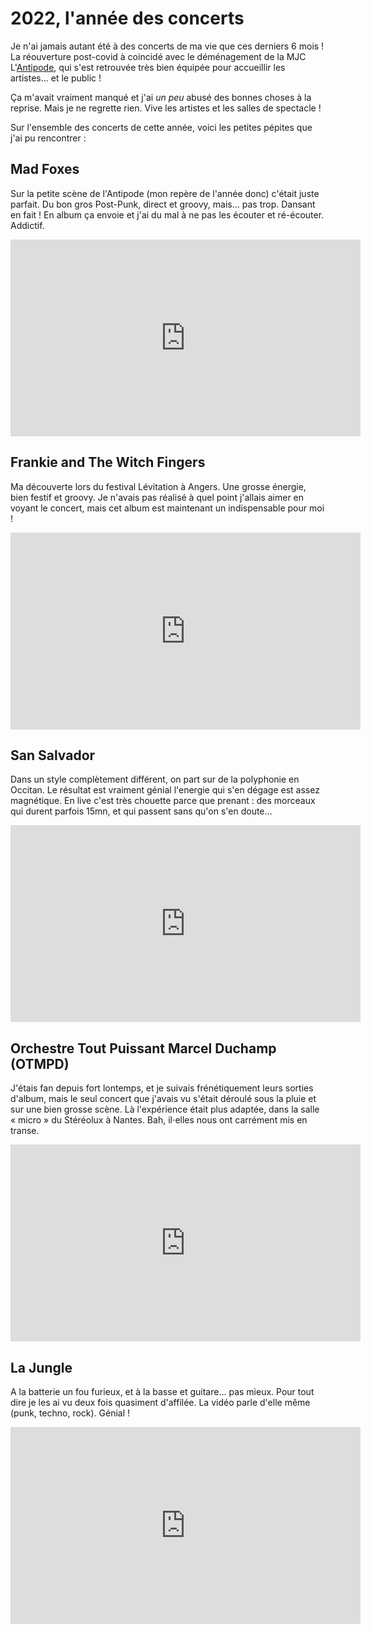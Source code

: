 # 2022, l'année des concerts

Je n'ai jamais autant été à des concerts de ma vie que ces derniers 6 mois ! La réouverture post-covid à coincidé avec le déménagement de la MJC L'[Antipode](https://antipode-rennes.fr/), qui s'est retrouvée très bien équipée pour accueillir les artistes… et le public !

Ça m'avait vraiment manqué et j'ai *un peu* abusé des bonnes choses à la reprise. Mais je ne regrette rien. Vive les artistes et les salles de spectacle !

Sur l'ensemble des concerts de cette année, voici les petites pépites que j'ai pu rencontrer :

## Mad Foxes

Sur la petite scène de l'Antipode (mon repère de l'année donc) c'était juste parfait. Du bon gros Post-Punk, direct et groovy, mais… pas trop. Dansant en fait ! En album ça envoie et j'ai du mal à ne pas les écouter et ré-écouter. Addictif.

<iframe width="560" height="315" src="https://www.youtube.com/embed/iFJHBqnmLmM" title="YouTube video player" frameborder="0" allow="accelerometer; autoplay; clipboard-write; encrypted-media; gyroscope; picture-in-picture" allowfullscreen></iframe>

## Frankie and The Witch Fingers

Ma découverte lors du festival Lévitation à Angers. Une grosse énergie, bien festif et groovy. Je n'avais pas réalisé à quel point j'allais aimer en voyant le concert, mais cet album est maintenant un indispensable pour moi !

<iframe width="560" height="315" src="https://www.youtube.com/embed/kJVQnomrNVg" title="YouTube video player" frameborder="0" allow="accelerometer; autoplay; clipboard-write; encrypted-media; gyroscope; picture-in-picture" allowfullscreen></iframe>

## San Salvador

Dans un style complètement différent, on part sur de la polyphonie en Occitan. Le résultat est vraiment génial l'energie qui s'en dégage est assez magnétique. En live c'est très chouette parce que prenant : des morceaux qui durent parfois 15mn, et qui passent sans qu'on s'en doute…

<iframe width="560" height="315" src="https://www.youtube.com/embed/0BD0dcdVBGs" title="YouTube video player" frameborder="0" allow="accelerometer; autoplay; clipboard-write; encrypted-media; gyroscope; picture-in-picture" allowfullscreen></iframe>

## Orchestre Tout Puissant Marcel Duchamp (OTMPD)

J'étais fan depuis fort lontemps, et je suivais frénétiquement leurs sorties d'album, mais le seul concert que j'avais vu s'était déroulé sous la pluie et sur une bien grosse scène. Là l'expérience était plus adaptée, dans la salle « micro » du Stéréolux à Nantes. Bah, il⋅elles nous ont carrément mis en transe.

<iframe width="560" height="315" src="https://www.youtube.com/embed/7nerT2JSkFQ" title="YouTube video player" frameborder="0" allow="accelerometer; autoplay; clipboard-write; encrypted-media; gyroscope; picture-in-picture" allowfullscreen></iframe>

## La Jungle

A la batterie un fou furieux, et à la basse et guitare… pas mieux. Pour tout dire je les ai vu deux fois quasiment d'affilée. La vidéo parle d'elle même (punk, techno, rock). Génial !

<iframe width="560" height="315" src="https://www.youtube.com/embed/oSWzUDwxX4s" title="YouTube video player" frameborder="0" allow="accelerometer; autoplay; clipboard-write; encrypted-media; gyroscope; picture-in-picture" allowfullscreen></iframe>

